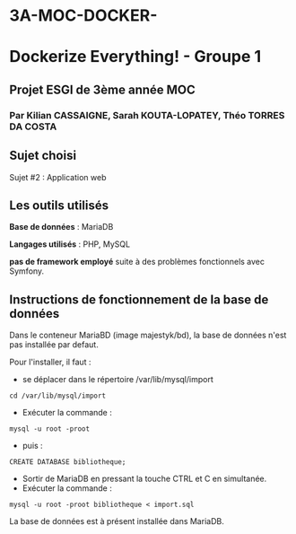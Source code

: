 # 3A-MOC-DOCKER-
# Dockerize Everything! - Groupe 1
## Projet ESGI de 3ème année MOC
### Par Kilian CASSAIGNE, Sarah KOUTA-LOPATEY, Théo TORRES DA COSTA

## Sujet choisi
Sujet #2 : Application web

## Les outils utilisés
**Base de données** : MariaDB

**Langages utilisés** : PHP, MySQL

**pas de framework employé** suite à des problèmes fonctionnels avec Symfony.

## Instructions de fonctionnement de la base de données

Dans le conteneur MariaBD (image majestyk/bd), la base de données n'est pas installée par defaut. 

Pour l'installer, il faut : 
* se déplacer dans le répertoire /var/lib/mysql/import
```
cd /var/lib/mysql/import
```
 
* Exécuter la commande :
```
mysql -u root -proot
```

* puis :
```
CREATE DATABASE bibliotheque;
```
* Sortir de MariaDB en pressant la touche CTRL et C en simultanée.
* Exécuter la commande :
```
mysql -u root -proot bibliotheque < import.sql
```

La base de données est à présent installée dans MariaDB.
